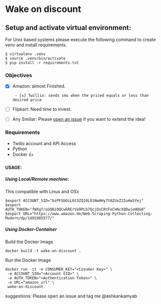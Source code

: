 # Wake on discount 

## Setup and activate virtual environment:
For Unix based systems please execute the following command to create venv and install requirements.
```
$ virtualenv .venv
$ source .venv/bin/activate
$ pip install -r requirements.txt
```

### Objectives
- [x]  Amazon: almost Finished.
        
        - [x] Twillio: sends sms when the priced equals or less than desired price

- [ ] Flipkart: Need time to invest.

- [ ] Any Smiliar: Please [open an issue](https://github.com/python-geeks/Automation-scripts/issues/new/choose) if you want to extend the idea!


### Requirements
- Twilio account and API Access
- Python
- Docker :+1:

#### USAGE:
##### Using Local/Remote machine:
This compatible with Linux and OSx
```
$export ACCOUNT_SID="bzPFSbOiL0t3ZQ10LO1NwHHy7tAZUxZ2IuHwSYej"
$export AUTH_TOKEN="fWXgfraSQ0iOQCwkRErVa9PLb7QcjOxCRYFeCHAcX8DwjeHOG0"
$export URL="https://www.amazon.de/Web-Scraping-Python-Collecting-Modern/dp/1491985577/"
```

##### Using Docker-Container
Build the Docker Image
```
docker build -t wake-on-discount .
```

Run the Docker Image
```
docker run -it -e CONSUMER_KEY="<Cosumer Key>" \
 -e ACCOUNT_SID="<Account SID>" \
 -e AUTH_TOKEN="<Authentication Token>" \
 -e URL="amazon_url" \
 wake-on-discount
```

suggestions: Please open an issue and tag me @ashkankamyab
